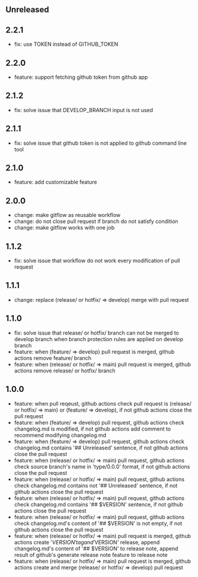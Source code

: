 ## Unreleased

## 2.2.1

- fix: use TOKEN instead of GITHUB_TOKEN

## 2.2.0

- feature: support fetching github token from github app

## 2.1.2

- fix: solve issue that DEVELOP_BRANCH input is not used

## 2.1.1

- fix: solve issue that github token is not applied to github command line tool

## 2.1.0

- feature: add customizable feature

## 2.0.0

- change: make gitflow as reusable workflow
- change: do not close pull request if branch do not satisfy condition
- change: make gitflow works with one job

## 1.1.2

- fix: solve issue that workflow do not work every modification of pull request

## 1.1.1

- change: replace (release/ or hotfix/ => develop) merge with pull request

## 1.1.0

- fix: solve issue that release/ or hotfix/ branch can not be merged to develop branch when branch protection rules are applied on develop branch
- feature: when (feature/ => develop) pull request is merged, github actions remove feature/ branch
- feature: when (release/ or hotfix/ => main) pull request is merged, github actions remove release/ or hotfix/ branch

## 1.0.0

- feature: when pull reqeust, github actions check pull request is (release/ or hotfix/ => main) or (feature/ => develop), if not github actions close the pull request
- feature: when (feature/ => develop) pull request, github actions check changelog.md is modified, if not github actions add comment to recommend modifying changelog.md
- feature: when (feature/ => develop) pull request, github actions check changelog.md contains '## Unreleased' sentence, if not github actions close the pull request
- feature: when (release/ or hotfix/ => main) pull request, github actions check source branch's name in 'type/0.0.0' format, if not github actions close the pull request
- feature: when (release/ or hotfix/ => main) pull request, github actions check changelog.md contains not '## Unreleased' sentence, if not github actions close the pull request
- feature: when (release/ or hotfix/ => main) pull request, github actions check changelog.md contains '## $VERSION' sentence, if not github actions close the pull request
- feature: when (release/ or hotfix/ => main) pull request, github actions check changelog.md's content of '## $VERSION' is not empty, if not github actions close the pull request
- feature: when (release/ or hotfix/ => main) pull request is merged, github actions create '$VERSION' tag and '$VERSION' release, append changelog.md's content of '## $VERSION' to release note, append result of github's generate release note feature to release note
- feature: when (release/ or hotfix/ => main) pull request is merged, github actions create and merge (release/ or hotfix/ => develop) pull request
